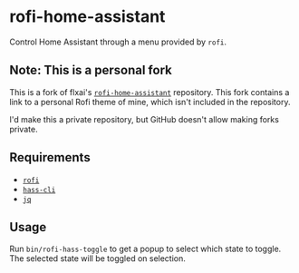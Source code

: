 # rofi-home-assistant
Control Home Assistant through a menu provided by `rofi`.

## Note: This is a personal fork
This is a fork of flxai's [`rofi-home-assistant`](https://github.com/flxai/rofi-home-assistant) repository. This fork contains a link to a personal Rofi theme of mine, which isn't included in the repository.

I'd make this a private repository, but GitHub doesn't allow making forks private.

## Requirements
* [`rofi`](https://github.com/davatorium/rofi)
* [`hass-cli`](https://github.com/home-assistant-ecosystem/home-assistant-cli)
* [`jq`](https://stedolan.github.io/jq/)

## Usage
Run `bin/rofi-hass-toggle` to get a popup to select which state to toggle.
The selected state will be toggled on selection.


